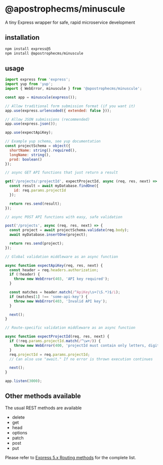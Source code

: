 # @apostrophecms/minuscule

A tiny Express wrapper for safe, rapid microservice development

## installation

```bash
npm install express@5
npm install @apostrophecms/minuscule
```

## usage

```javascript
import express from 'express';
import yup from 'yup';
import { WebError, minuscule } from '@apostrophecms/minuscule';

const app = minuscule(express());

// Allow traditional form submission format (if you want it)
app.use(express.urlencoded({ extended: false }));

// Allow JSON submissions (recommended)
app.use(express.json());

app.use(expectApiKey);

// Example yup schema, see yup documentation
const projectSchema = object({
  shortName: string().required(),
  longName: string(),
  prod: boolean()
});

// async GET API functions that just return a result

get('/projects/:projectId', expectProjectId, async (req, res, next) => {
  const result = await myDatabase.findOne({
    id: req.params.projectId
  });

  return res.send(result);
});

// async POST API functions with easy, safe validation

post('/projects', async (req, res, next) => {
  const project = await projectSchema.validate(req.body);
  await myDatabase.insertOne(project);

  return res.send(project);
});

// Global validation middleware as an async function

async function expectApiKey(req, res, next) {
  const header = req.headers.authorization;
  if (!header) {
    throw new WebError(403, 'API key required');
  }

  const matches = header.match(/^ApiKey\s+(\S.*)$/i);
  if (matches[1] !== 'some-api-key') {
    throw new WebError(403, 'Invalid API key');
  }

  next();
}

// Route-specific validation middleware as an async function

async function expectProjectId(req, res, next) {
  if (!req.params.projectId.match(/^\w+/)) {
    throw new WebError(400, 'projectId must contain only letters, digits and underscores');
  }
  req.projectId = req.params.projectId;
  // Can also use "await." If no error is thrown execution continues

  next();
}

app.listen(3000);
```

## Other methods available

The usual REST methods are available

* delete
* get
* head
* options
* patch
* post
* put

Please refer to [Express 5.x Routing methods](https://expressjs.com/en/5x/api.html#routing-methods) for the complete list.
